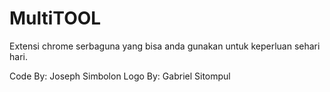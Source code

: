 # MultiTOOL
Extensi chrome serbaguna yang bisa anda gunakan untuk keperluan sehari hari.

Code By: Joseph Simbolon
Logo By: Gabriel Sitompul
